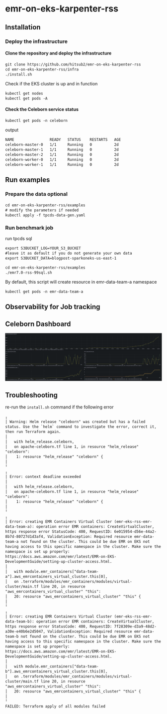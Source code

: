 # emr-on-eks-karpenter-rss

## Installation

### Deploy the infrastructure

#### Clone the repository and deploy the infrastructure

```shell
git clone https://github.com/hitsub2/emr-on-eks-karpenter-rss
cd emr-on-eks-karpenter-rss/infra
./install.sh
```

Check if the EKS cluster is up and in function
```shell
kubectl get nodes
kubectl get pods -A
```

#### Check the Celeborn service status

```shell
kubectl get pods -n celeborn
```

output

```shell
NAME                READY   STATUS    RESTARTS   AGE
celeborn-master-0   1/1     Running   0          2d
celeborn-master-1   1/1     Running   0          2d
celeborn-master-2   1/1     Running   0          2d
celeborn-worker-0   1/1     Running   0          2d
celeborn-worker-1   1/1     Running   0          2d
```

## Run examples

### Prepare the data optional

```shell
cd emr-on-eks-karpenter-rss/examples
# modify the parameters if needed
kubectl apply -f tpcds-data-gen.yaml
```

### Run benchmark job

run tpcds sql

```shell
export S3BUCKET_LOG=YOUR_S3_BUCKET
#leave it as default if you do not generate your own data
export S3BUCKET_DATA=blogpost-sparkoneks-us-east-1

```

```shell
cd emr-on-eks-karpenter-rss/examples
./emr7.0-rss-99sql.sh
```

By default, this script will create resource in emr-data-team-a namespace

```shell
kubectl get pods -n emr-data-team-a
```


## Observability for Job tracking

## Celeborn Dashboard

![Celeborn Grafana Dashboard](assets/images/celeborn-monitoring.png "Celeborn Grafana Dashboard")

## Troubleshooting

re-run the ```install.sh``` command if the following error

```shell
╷
│ Warning: Helm release "celeborn" was created but has a failed status. Use the `helm` command to investigate the error, correct it, then run Terraform again.
│
│   with helm_release.celeborn,
│   on apache-celeborn.tf line 1, in resource "helm_release" "celeborn":
│    1: resource "helm_release" "celeborn" {
│
╵
╷
│ Error: context deadline exceeded
│
│   with helm_release.celeborn,
│   on apache-celeborn.tf line 1, in resource "helm_release" "celeborn":
│    1: resource "helm_release" "celeborn" {
│
╵
╷
│ Error: creating EMR Containers Virtual Cluster (emr-eks-rss-emr-data-team-a): operation error EMR containers: CreateVirtualCluster, https response error StatusCode: 400, RequestID: 6e015954-d56e-44a2-8b7d-80727d1d3af4, ValidationException: Required resource emr-data-team-a not found on the cluster. This could be due EMR on EKS not having access to this specific namespace in the cluster. Make sure the namespace is set up properly: https://docs.aws.amazon.com/emr/latest/EMR-on-EKS-DevelopmentGuide/setting-up-cluster-access.html.
│
│   with module.emr_containers["data-team-a"].aws_emrcontainers_virtual_cluster.this[0],
│   on .terraform/modules/emr_containers/modules/virtual-cluster/main.tf line 20, in resource "aws_emrcontainers_virtual_cluster" "this":
│   20: resource "aws_emrcontainers_virtual_cluster" "this" {
│
╵
╷
│ Error: creating EMR Containers Virtual Cluster (emr-eks-rss-emr-data-team-b): operation error EMR containers: CreateVirtualCluster, https response error StatusCode: 400, RequestID: 7f28309e-d3a9-48d2-a30e-e40b6e2d5047, ValidationException: Required resource emr-data-team-b not found on the cluster. This could be due EMR on EKS not having access to this specific namespace in the cluster. Make sure the namespace is set up properly: https://docs.aws.amazon.com/emr/latest/EMR-on-EKS-DevelopmentGuide/setting-up-cluster-access.html.
│
│   with module.emr_containers["data-team-b"].aws_emrcontainers_virtual_cluster.this[0],
│   on .terraform/modules/emr_containers/modules/virtual-cluster/main.tf line 20, in resource "aws_emrcontainers_virtual_cluster" "this":
│   20: resource "aws_emrcontainers_virtual_cluster" "this" {
│
╵
FAILED: Terraform apply of all modules failed
```